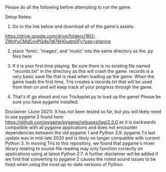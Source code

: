 Please do all the following before attempting to run the game.

Setup Notes:
1. Go to the link below and download all of the game's assets:

https://drive.google.com/drive/folders/1Rt2-ZWoYuCMdCxyPQ4p7dl78H0udm0Fy?usp=sharing 

2. place 'fonts', 'images', and 'music' into the same directory as the .py files here

3. If it is your first time playing. Be sure there is no existing file named "records.txt" in the directory
   as this will crash the game. records is a very basic save file that is read when loading up the game. 
   When the game loads the first time, Tris creates a records.txt that will be used from
   then on and will keep track of your progress through the game.
   
4. That's it! go ahead and run TrisApplet.py to load up the game! Please be sure you have pygame installed.

Disclaimer (June 2021):
It has not been tested so far, but you will likely need to use pygame 2 found here:
https://github.com/pygame/pygame/releases/tag/2.0.0
as it is backwards compatible with all pygame applications and does not encounter dependencies between the old 
pygame 1 and Python 3.9.
pygame 1's last update was in mid-late 2020 and is likely no longer compatible with current Python 3.
In moving Tris to this repository, we found that pygame's mixer library relating to sound-file reading may only 
function correctly on applications using at latest Python 2.7. A further disclaimer will be added if we find
that converting to pygame 2 causes the noted sound issues to be fixed when using the most up-to-date versions
of Python.
